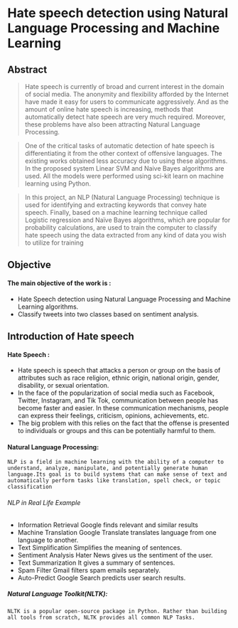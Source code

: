# Hate speech detection using Natural Language Processing and Machine Learning 
## Abstract
> Hate speech is currently of broad and current interest in the domain of social media.
The anonymity and flexibility afforded by the Internet have made it easy for users to
communicate aggressively. And as the amount of online hate speech is increasing, methods
that automatically detect hate speech are very much required. Moreover, these problems have
also been attracting Natural Language Processing.

> One of the critical tasks of automatic detection of hate speech is differentiating it from
the other context of offensive languages. The existing works obtained less accuracy due to
using these algorithms. In the proposed system Linear SVM and Naive Bayes algorithms are
used. All the models were performed using sci-kit learn on machine learning using Python.

> In this project, an NLP (Natural Language Processing) technique is used for identifying
and extracting keywords that convey hate speech. Finally, based on a machine learning
technique called Logistic regression and Naïve Bayes algorithms, which are popular for
probability calculations, are used to train the computer to classify hate speech using the data
extracted from any kind of data you wish to utilize for training

## Objective
#### The main objective of the work is :
* Hate Speech detection using Natural Language Processing and Machine Learning algorithms.
* Classify tweets into two classes based on sentiment analysis.

## Introduction of Hate speech
#### Hate Speech :
* Hate speech is speech that attacks a person or group on the basis of attributes such as race religion, ethnic origin, national origin, gender, disability, or sexual orientation.
* In the face of the popularization of social media such as Facebook, Twitter, Instagram, and Tik Tok, communication between people has become faster and easier. In these communication mechanisms, people can express their feelings, criticism, opinions, achievements, etc.
* The big problem with this relies on the fact that the offense is presented to individuals or groups and this can be potentially harmful to them.
#### Natural Language Processing:
	NLP is a field in machine learning with the ability of a computer to understand, analyze, manipulate, and potentially generate human language.Its goal is to build systems that can make sense of text and automatically perform tasks like translation, spell check, or topic classification
###### NLP in Real Life		Example
* Information Retrieval   	Google finds relevant and similar results
* Machine Translation   	Google Translate translates language from one language to another.
* Text Simplification   	Simplifies the meaning of sentences. 
* Sentiment Analysis    	Hater News gives us the sentiment of the user.
* Text Summarization	    It gives a summary of sentences.
* Spam Filter	    	Gmail filters spam emails separately.
* Auto-Predict	  	Google Search predicts user search results.
##### Natural Language Toolkit(NLTK): 
	NLTK is a popular open-source package in Python. Rather than building all tools from scratch, NLTK provides all common NLP Tasks.



